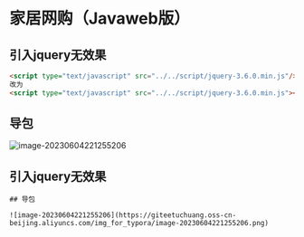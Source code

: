 # 家居网购（Javaweb版）

## 引入jquery无效果

```html
<script type="text/javascript" src="../../script/jquery-3.6.0.min.js"/>
改为
<script type="text/javascript" src="../../script/jquery-3.6.0.min.js"></script>
```

## 导包

![image-20230604221255206](https://giteetuchuang.oss-cn-beijing.aliyuncs.com/img_for_typora/image-20230604221255206.png)





## 引入jquery无效果

<script type="text/javascript" src="../../script/jquery-3.6.0.min.js"/>

改为

```html
<script type="text/javascript" src="../../script/jquery-3.6.0.min.js"></script>
```
## 导包

![image-20230604221255206](https://giteetuchuang.oss-cn-beijing.aliyuncs.com/img_for_typora/image-20230604221255206.png)